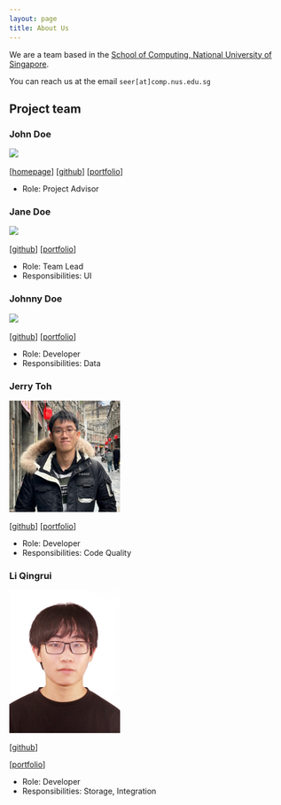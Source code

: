 ```yaml
---
layout: page
title: About Us
---
```


We are a team based in the [School of Computing, National University of Singapore](https://www.comp.nus.edu.sg).

You can reach us at the email `seer[at]comp.nus.edu.sg`

## Project team

### John Doe

<img src="images/johndoe.png" width="200px">

[[homepage](http://www.comp.nus.edu.sg/~damithch)]
[[github](https://github.com/johndoe)]
[[portfolio](team/lqr1019)]

* Role: Project Advisor

### Jane Doe

<img src="images/johndoe.png" width="200px">

[[github](http://github.com/johndoe)]
[[portfolio](team/lqr1019)]

* Role: Team Lead
* Responsibilities: UI

### Johnny Doe

<img src="images/johndoe.png" width="200px">

[[github](http://github.com/johndoe)] [[portfolio](team/lqr1019)]

* Role: Developer
* Responsibilities: Data

### Jerry Toh

<img src="images/Jerrytys.jpg" width="200px">

[[github](http://github.com/Jerrytys)]
[[portfolio](team/johndoe.md)]


* Role: Developer
* Responsibilities: Code Quality

### Li Qingrui

<img src="images/lqr1019.png" width="200px">

[[github](http://github.com/lqr1019)]

[[portfolio](team/lqr1019.md)]


* Role: Developer
* Responsibilities: Storage, Integration
